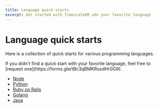 ```yaml
---
title: Language quick starts
excerpt: Get started with TimescaleDB adn your favorite language
---
```


# Language quick starts

Here is a collection of quick starts for various programming languages.

<Highlight type="warning">
If you didn't find a quick start with your favorite language,
feel free to [request one](https://forms.gle/tBc3qBMKRosdHrGG9).
</Highlight>

*   [Node][node-quickstart]
*   [Python][python-quickstart]
*   [Ruby on Rails][ruby-quickstart]
*   [Golang][go-quickstart]
*   [Java][java-quickstart]

[go-quickstart]: /quick-start/:currentVersion:/golang
[java-quickstart]: /quick-start/:currentVersion:/java
[node-quickstart]: /quick-start/:currentVersion:/node
[python-quickstart]: /quick-start/:currentVersion:/python
[ruby-quickstart]: /quick-start/:currentVersion:/ruby
